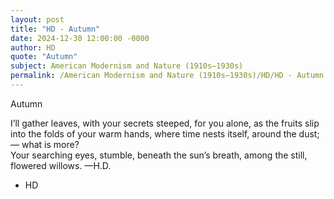 ```yaml
---
layout: post
title: "HD - Autumn"
date: 2024-12-30 12:00:00 -0000
author: HD
quote: "Autumn"
subject: American Modernism and Nature (1910s–1930s)
permalink: /American Modernism and Nature (1910s–1930s)/HD/HD - Autumn
---
```


Autumn

   I’ll gather leaves,
   with your secrets steeped,
    for you alone,
   as the fruits slip into the folds
 of your warm hands,
   where time nests itself,
   around the dust;—
   what is more?  
   Your searching eyes, stumble,
   beneath the sun’s breath,
   among the still, flowered willows.
 —H.D.

- HD
